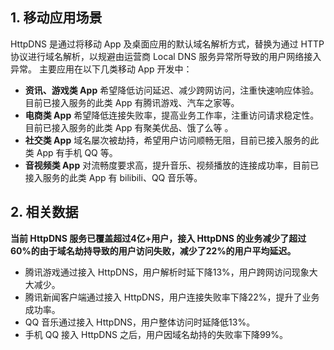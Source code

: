## 1. 移动应用场景
HttpDNS 是通过将移动 App 及桌面应用的默认域名解析方式，替换为通过 HTTP 协议进行域名解析，以规避由运营商 Local DNS 服务异常所导致的用户网络接入异常。
主要应用在以下几类移动 App 开发中：
- **资讯、游戏类 App**
希望降低访问延迟、减少跨网访问，注重快速响应体验。目前已接入服务的此类 App 有腾讯游戏、汽车之家等。
- **电商类 App**
希望降低连接失败率，提高业务工作率，注重访问请求稳定性。目前已接入服务的此类 App 有聚美优品、饿了么等 。
- **社交类 App**
域名屡次被劫持，希望用户访问顺畅无阻，目前已接入服务的此类 App 有手机 QQ 等。
- **音视频类 App**
对流畅度要求高，提升音乐、视频播放的连接成功率，目前已接入服务的此类 App 有 bilibili、QQ 音乐等。

## 2. 相关数据
**当前 HttpDNS 服务已覆盖超过4亿+用户，接入 HttpDNS 的业务减少了超过60%的由于域名劫持导致的用户访问失败，减少了22%的用户平均延迟。**
- 腾讯游戏通过接入 HttpDNS，用户解析时延下降13%，用户跨网访问现象大大减少。
- 腾讯新闻客户端通过接入 HttpDNS，用户连接失败率下降22%，提升了业务成功率。
- QQ 音乐通过接入 HttpDNS，用户整体访问时延降低13%。
- 手机 QQ 接入 HttpDNS 之后，用户因域名劫持的失败率下降99%。

